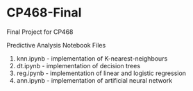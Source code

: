 # CP468-Final
Final Project for CP468


Predictive Analysis Notebook Files
1. knn.ipynb - implementation of K-nearest-neighbours
2.  dt.ipynb - implementation of decision trees
3.  reg.ipynb - implementation of linear and logistic regression
4.  ann.ipynb - implementation of artificial neural network
